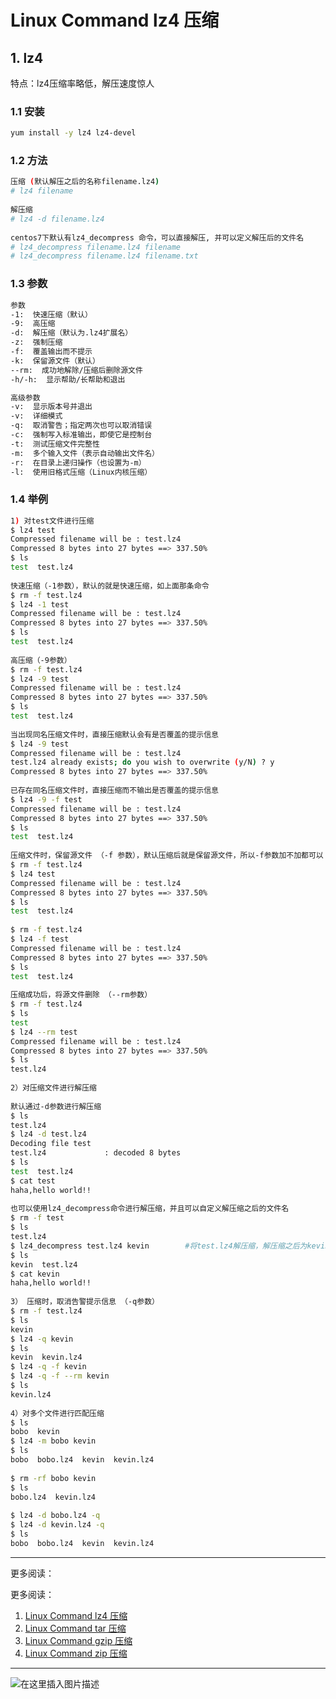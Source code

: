 #  Linux Command lz4 压缩


## 1. lz4
特点：lz4压缩率略低，解压速度惊人
###  1.1 安装
```bash
yum install -y lz4 lz4-devel 
```

###  1.2 方法

```bash
压缩 (默认解压之后的名称filename.lz4)
# lz4 filename      
 
解压缩
# lz4 -d filename.lz4
 
centos7下默认有lz4_decompress 命令，可以直接解压, 并可以定义解压后的文件名
# lz4_decompress filename.lz4 filename
# lz4_decompress filename.lz4 filename.txt
```
###  1.3 参数

```bash
参数
-1:  快速压缩（默认）
-9:  高压缩
-d:  解压缩（默认为.lz4扩展名）
-z:  强制压缩
-f:  覆盖输出而不提示
-k:  保留源文件（默认）
--rm:  成功地解除/压缩后删除源文件
-h/-h:  显示帮助/长帮助和退出

高级参数
-v:  显示版本号并退出
-v:  详细模式
-q:  取消警告；指定两次也可以取消错误
-c:  强制写入标准输出，即使它是控制台
-t:  测试压缩文件完整性
-m:  多个输入文件（表示自动输出文件名）
-r:  在目录上递归操作（也设置为-m）
-l:  使用旧格式压缩（Linux内核压缩）
```
### 1.4 举例


```bash
1) 对test文件进行压缩
$ lz4 test
Compressed filename will be : test.lz4
Compressed 8 bytes into 27 bytes ==> 337.50%      
$ ls
test  test.lz4
  
快速压缩（-1参数），默认的就是快速压缩，如上面那条命令
$ rm -f test.lz4
$ lz4 -1 test
Compressed filename will be : test.lz4
Compressed 8 bytes into 27 bytes ==> 337.50%
$ ls
test  test.lz4
  
高压缩（-9参数）
$ rm -f test.lz4
$ lz4 -9 test
Compressed filename will be : test.lz4
Compressed 8 bytes into 27 bytes ==> 337.50%  
$ ls
test  test.lz4
  
当出现同名压缩文件时，直接压缩默认会有是否覆盖的提示信息
$ lz4 -9 test
Compressed filename will be : test.lz4
test.lz4 already exists; do you wish to overwrite (y/N) ? y
Compressed 8 bytes into 27 bytes ==> 337.50%    
  
已存在同名压缩文件时，直接压缩而不输出是否覆盖的提示信息
$ lz4 -9 -f test
Compressed filename will be : test.lz4
Compressed 8 bytes into 27 bytes ==> 337.50%                                 
$ ls
test  test.lz4
  
压缩文件时，保留源文件 （-f 参数），默认压缩后就是保留源文件，所以-f参数加不加都可以
$ rm -f test.lz4
$ lz4 test
Compressed filename will be : test.lz4
Compressed 8 bytes into 27 bytes ==> 337.50%                                 
$ ls
test  test.lz4
  
$ rm -f test.lz4
$ lz4 -f test
Compressed filename will be : test.lz4
Compressed 8 bytes into 27 bytes ==> 337.50%                                 
$ ls
test  test.lz4
  
压缩成功后，将源文件删除 （--rm参数）
$ rm -f test.lz4
$ ls
test
$ lz4 --rm test
Compressed filename will be : test.lz4
Compressed 8 bytes into 27 bytes ==> 337.50% 
$ ls
test.lz4
  
2）对压缩文件进行解压缩
  
默认通过-d参数进行解压缩
$ ls
test.lz4
$ lz4 -d test.lz4
Decoding file test
test.lz4             : decoded 8 bytes   
$ ls
test  test.lz4
$ cat test
haha,hello world!!
  
也可以使用lz4_decompress命令进行解压缩，并且可以自定义解压缩之后的文件名
$ rm -f test
$ ls
test.lz4
$ lz4_decompress test.lz4 kevin        #将test.lz4解压缩，解压缩之后为kevin文件
$ ls
kevin  test.lz4
$ cat kevin
haha,hello world!!
  
3） 压缩时，取消告警提示信息 （-q参数）
$ rm -f test.lz4
$ ls
kevin
$ lz4 -q kevin
$ ls
kevin  kevin.lz4
$ lz4 -q -f kevin  
$ lz4 -q -f --rm kevin
$ ls
kevin.lz4
  
4）对多个文件进行匹配压缩
$ ls
bobo  kevin
$ lz4 -m bobo kevin
$ ls
bobo  bobo.lz4  kevin  kevin.lz4
  
$ rm -rf bobo kevin
$ ls
bobo.lz4  kevin.lz4
  
$ lz4 -d bobo.lz4 -q
$ lz4 -d kevin.lz4 -q  
$ ls
bobo  bobo.lz4  kevin  kevin.lz4
```
---
更多阅读：

更多阅读：
 1. [Linux Command lz4 压缩](https://blog.csdn.net/xixihahalelehehe/article/details/125201619)
 2. [Linux Command tar 压缩](https://ghostwritten.blog.csdn.net/article/details/106056841)
 3. [Linux Command gzip 压缩](https://blog.csdn.net/xixihahalelehehe/article/details/104724596)
 4. [Linux Command zip 压缩](https://blog.csdn.net/xixihahalelehehe/article/details/125203106)

---
![在这里插入图片描述](https://img-blog.csdnimg.cn/d57974856682420a90bdb3accb51c1c5.gif#pic_center)
